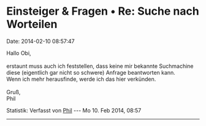 Einsteiger & Fragen • Re: Suche nach Worteilen
==============================================

Date: 2014-02-10 08:57:47

Hallo Obi,\
\
erstaunt muss auch ich feststellen, dass keine mir bekannte Suchmachine
diese (eigentlich gar nicht so schwere) Anfrage beantworten kann.\
Wenn ich mehr herausfinde, werde ich das hier verkünden.\
\
Gruß,\
Phil

Statistik: Verfasst von
[Phil](http://forum.suma-ev.de/memberlist.php?mode=viewprofile&u=98) ---
Mo 10. Feb 2014, 08:57

------------------------------------------------------------------------
